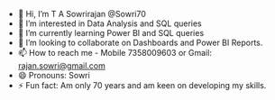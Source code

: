 - 👋 Hi, I’m T A Sowrirajan @Sowri70
- 👀 I’m interested in Data Analysis and SQL queries 
- 🌱 I’m currently learning Power BI and SQL queries 
- 💞️ I’m looking to collaborate on Dashboards and Power BI Reports. 
- 📫 How to reach me - Mobile 7358009603 or Gmail: rajan.sowri@gmail.com
- 😄 Pronouns: Sowri 
- ⚡ Fun fact: Am only 70 years and am keen on developing my skills. 

<!---
Sowri70/Sowri70 is a ✨ special ✨ repository because its `README.md` (this file) appears on your GitHub profile.
You can click the Preview link to take a look at your changes.
--->
